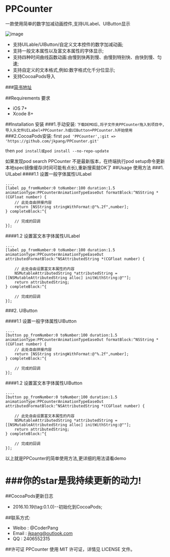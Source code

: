 # PPCounter

一款使用简单的数字加减动画控件,支持UILabel、UIButton显示

![image](https://github.com/jkpang/PPCounter/blob/master/PPCounter.gif)

* 支持UILable/UIButton/自定义文本控件的数字加减动画;
* 支持一般文本属性以及富文本属性的字体显示;
* 支持四种时间曲线函数动画:由慢到快再到慢、由慢到特别快、由快到慢、匀速;
* 支持自定义的文本格式,例如:数字格式化千分位显示;
* 支持CocoaPods导入

###[简书地址](http://www.jianshu.com/p/53b9bac43201)

##Requirements 要求
* iOS 7+
* Xcode 8+

##Installation 安装
###1.手动安装:
`下载DEMO后,将子文件夹PPCounter拖入到项目中, 导入头文件UILabel+PPCounter.h或UIButton+PPCounter.h开始使用`
###2.CocoaPods安装:
first
`pod 'PPCounter',:git => 'https://github.com/jkpang/PPCounter.git'`

then
`pod install或pod install --no-repo-update`

如果发现pod search PPCounter 不是最新版本，在终端执行pod setup命令更新本地spec镜像缓存(时间可能有点长),重新搜索就OK了
##Usage 使用方法
###1. UILabel
####1.1 设置一般字体属性UILabel
```objc
....
[label pp_fromNumber:0 toNumber:100 duration:1.5 animationType:PPCounterAnimationTypeEaseOut formatBlock:^NSString *(CGFloat number) {
    // 此处自由拼接内容
    return [NSString stringWithFormat:@"%.2f",number];
} completeBlock:^{
        
    // 完成的回调
}];
```
####1.2 设置富文本字体属性UILabel

```objc
....
[label pp_fromNumber:0 toNumber:100 duration:1.5 animationType:PPCounterAnimationTypeEaseOut attributedFormatBlock:^NSAttributedString *(CGFloat number) {
        
    // 此处自由设置富文本属性的内容
    NSMutableAttributedString *attributedString = [[NSMutableAttributedString alloc] initWithString:@""];
    return attributedString;
} completeBlock:^{
        
    // 完成的回调
}];

```
###2. UIButton

####1.1 设置一般字体属性UIButton
```objc
....
[button pp_fromNumber:0 toNumber:100 duration:1.5 animationType:PPCounterAnimationTypeEaseOut formatBlock:^NSString *(CGFloat number) {
    // 此处自由拼接内容
    return [NSString stringWithFormat:@"%.2f",number];
} completeBlock:^{
        
    // 完成的回调
}];
```
####1.2 设置富文本字体属性UIButton

```objc
....
[button pp_fromNumber:0 toNumber:100 duration:1.5 animationType:PPCounterAnimationTypeEaseOut attributedFormatBlock:^NSAttributedString *(CGFloat number) {
        
    // 此处自由设置富文本属性的内容
    NSMutableAttributedString *attributedString = [[NSMutableAttributedString alloc] initWithString:@""];
    return attributedString;
} completeBlock:^{
        
    // 完成的回调
}];

```

以上就是PPCounter的简单使用方法,更详细的用法请看demo

###你的star是我持续更新的动力!
===
##CocoaPods更新日志
* 2016.10.19(tag:0.1.0)--初始化到CocoaPods;

##联系方式:
* Weibo : @CoderPang
* Email : jkpang@outlook.com
* QQ : 2406552315

##许可证
PPCounter 使用 MIT 许可证，详情见 LICENSE 文件。

